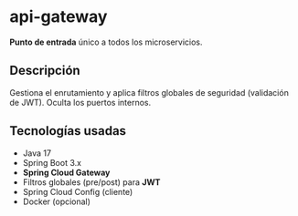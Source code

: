 # api-gateway

**Punto de entrada** único a todos los microservicios.

## Descripción
Gestiona el enrutamiento y aplica filtros globales de seguridad (validación de JWT). Oculta los puertos internos.

## Tecnologías usadas
- Java 17
- Spring Boot 3.x
- **Spring Cloud Gateway**
- Filtros globales (pre/post) para **JWT**
- Spring Cloud Config (cliente)
- Docker (opcional)
